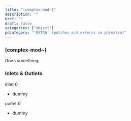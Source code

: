```yaml
---
title: "[complex-mod~]"
description: ""
bref: ""
draft: false
categories: ["object"]
pdcategory: "'EXTRA' (patches and externs in pd/extra)"
---
```


### [complex-mod~]

Does something.

### Inlets & Outlets

inlet 0

 - dummy

outlet 0

 - dummy
 

